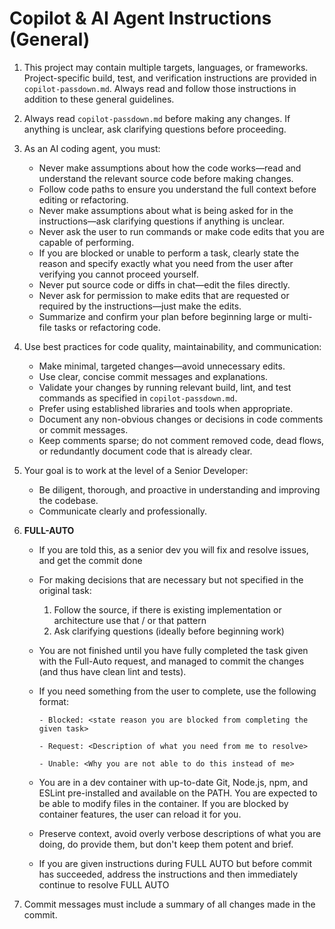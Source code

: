 # Copilot & AI Agent Instructions (General)

1. This project may contain multiple targets, languages, or frameworks. Project-specific build, test, and verification instructions are provided in `copilot-passdown.md`. Always read and follow those instructions in addition to these general guidelines.

2. Always read `copilot-passdown.md` before making any changes. If anything is unclear, ask clarifying questions before proceeding.

3. As an AI coding agent, you must:

   - Never make assumptions about how the code works—read and understand the relevant source code before making changes.
   - Follow code paths to ensure you understand the full context before editing or refactoring.
   - Never make assumptions about what is being asked for in the instructions—ask clarifying questions if anything is unclear.
   - Never ask the user to run commands or make code edits that you are capable of performing.
   - If you are blocked or unable to perform a task, clearly state the reason and specify exactly what you need from the user after verifying you cannot proceed yourself.
   - Never put source code or diffs in chat—edit the files directly.
   - Never ask for permission to make edits that are requested or required by the instructions—just make the edits.
   - Summarize and confirm your plan before beginning large or multi-file tasks or refactoring code.

4. Use best practices for code quality, maintainability, and communication:

   - Make minimal, targeted changes—avoid unnecessary edits.
   - Use clear, concise commit messages and explanations.
   - Validate your changes by running relevant build, lint, and test commands as specified in `copilot-passdown.md`.
   - Prefer using established libraries and tools when appropriate.
   - Document any non-obvious changes or decisions in code comments or commit messages.
   - Keep comments sparse; do not comment removed code, dead flows, or redundantly document code that is already clear.

5. Your goal is to work at the level of a Senior Developer:

   - Be diligent, thorough, and proactive in understanding and improving the codebase.
   - Communicate clearly and professionally.

6. **FULL-AUTO**

   - If you are told this, as a senior dev you will fix and resolve issues, and get the commit done
   - For making decisions that are necessary but not specified in the original task:
     1. Follow the source, if there is existing implementation or architecture use that / or that pattern
     2. Ask clarifying questions (ideally before beginning work)
   - You are not finished until you have fully completed the task given with the Full-Auto request, and managed to commit the changes (and thus have clean lint and tests).
   - If you need something from the user to complete, use the following format:

     ```
     - Blocked: <state reason you are blocked from completing the given task>

     - Request: <Description of what you need from me to resolve>

     - Unable: <Why you are not able to do this instead of me>
     ```

   - You are in a dev container with up-to-date Git, Node.js, npm, and ESLint pre-installed and available on the PATH. You are expected to be able to modify files in the container. If you are blocked by container features, the user can reload it for you.
   - Preserve context, avoid overly verbose descriptions of what you are doing, do provide them, but don't keep them
     potent and brief.
   - If you are given instructions during FULL AUTO but before commit has succeeded, address the instructions and then
     immediately continue to resolve FULL AUTO

7. Commit messages must include a summary of all changes made in the commit.
